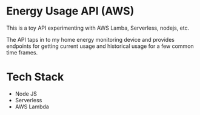 # Energy Usage API (AWS)

This is a toy API experimenting with AWS Lamba, Serverless, nodejs, etc.

The API taps in to my home energy monitoring device and provides endpoints for getting current usage and historical usage for a few common time frames.

# Tech Stack
* Node JS
* Serverless
* AWS Lambda

